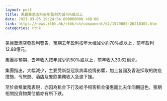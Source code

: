 ```yaml
---
layout: post
title: 美麗華酒店料去年盈利大減70%或以上
date: 2021-03-05 19:24:54.000000000 +08:00
link: https://news.rthk.hk/rthk/ch/component/k2/1579005-20210305.htm
categories: rthk
---
```


美麗華酒店發盈利警告，預期去年盈利按年大幅減少約70%或以上，前年盈利12.88億元。

集團亦預期，去年收入按年減少約50%或以上，前年收入30.62億元。

集團指出，大幅減少，主要受新型冠狀病毒疫情影響，加上各國及香港採取的防疫措施，令旅遊、酒店及餐飲業務收入急速下挫。

至於收租業務表現，亦因為租金下行及給予租客租金優惠而比去年同期遜色，預期相關投資物業估值亦有所下跌。
